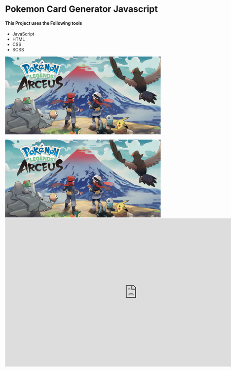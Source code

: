 # Pokemon Card Generator Javascript

#### This Project uses the Following tools

- JavaScript
- HTML
- CSS
- SCSS

![Drag Racing](img/pokiImage.jpg)

 <img src="img/pokiImage.jpg" alt="" />

<iframe width="853" height="480" src="https://www.youtube.com/embed/_JUSpgchD1I?list=PLNCevxogE3fiLT6bEObGeVfHVLnttptKv" title="Pokemon Card Generator Javascript | Step By Step Javascript Project" frameborder="0" allow="accelerometer; autoplay; clipboard-write; encrypted-media; gyroscope; picture-in-picture" allowfullscreen></iframe>
